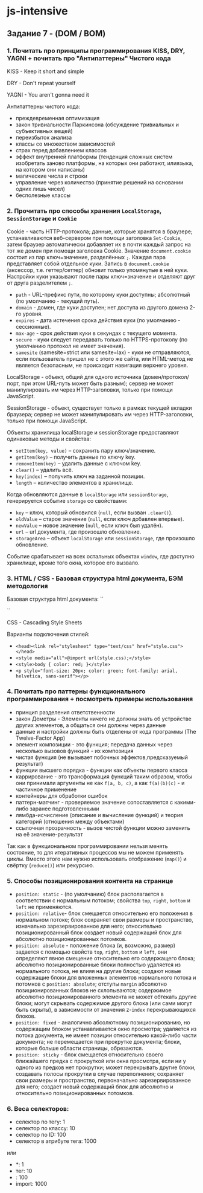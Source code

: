 # js-intensive

## Задание 7 - (DOM / BOM)

### 1. Почитать про принципы программирования KISS, DRY, YAGNI + почитать про "Антипаттерны" Чистого кода

KISS - Keep it short and simple

DRY - Don't repeat yourself

YAGNI - You aren't gonna need it

Антипаттерны чистого кода:

- преждевременная оптимизация
- закон тривиальности Паркинсона (обсуждение тривиальных и субъективных вещей)
- переизбыток анализа
- классы со множеством зависимостей
- страх перед добавлением классов
- эффект внутренней платформы (тенденция сложных систем изобретать заново платформы, на которых они работают, илиязыка, на котором они написаны)
- магические числа и строки
- управление через количество (принятие решений на основании одних лишь чисел)
- бесполезные классы

### 2. Прочитать про способы хранения `LocalStorage`, `SessionStorage` и `Cookie`

Cookie - часть HTTP-протокола; данные, которые хранятся в браузере; устанавливаются веб-сервером при помощи заголовка `Set-Cookie`, затем браузер автоматически добавляет их в почти каждый запрос на тот же домен при помощи заголовка Cookie. Значение `document.cookie` состоит из пар ключ=значение, разделённых `;`. Каждая пара представляет собой отдельное куки. Запись в `document.cookie` (акcессор, т.е. геттер/сеттер) обновит только упомянутые в ней куки. Настройки куки указывают после пары ключ=значение и отделяют друг от друга разделителем `;`.

- `path` - URL-префикс пути, по которому куки доступны; абсолютный (по умолчанию - текущий путь).
- `domain` - домен, где куки доступен; нет доступа из другого домена 2-го уровня.
- `expires` - дата истечения срока действия куки (по умолчанию - сессионные).
- `max-age` - срок действия куки в секундах с текущего момента.
- `secure` - куки следует передавать только по HTTPS-протоколу (по умолчанию протокол не имеет значения).
- `samesite` (samesite=strict или samesite=lax) - куки не отправляются, если пользователь пришел не с этого же сайта, или HTML-метод не является безопасным, не происходит навигация верхнего уровня.

LocalStorage - объект, общий для одного источника (домен/протокол/порт, при этом URL-путь может быть разным); сервер не может манипулировать им через HTTP-заголовки, только при помощи JavaScript.

SessionStorage - объект, существует только в рамках текущей вкладки браузера; сервер не может манипулировать им через HTTP-заголовки, только при помощи JavaScript.

Объекты хранилища localStorage и sessionStorage предоставляют одинаковые методы и свойства:

- `setItem(key, value)` – сохранить пару ключ/значение.
- `getItem(key)` – получить данные по ключу key.
- `removeItem(key)` – удалить данные с ключом key.
- `clear()` – удалить всё.
- `key(index)` – получить ключ на заданной позиции.
- `length` – количество элементов в хранилище.

Когда обновляются данные в `localStorage` или `sessionStorage`, генерируется событие `storage` со свойствами:

- `key` – ключ, который обновился (`null`, если вызван `.clear()`).
- `oldValue` – старое значение (`null`, если ключ добавлен впервые).
- `newValue` – новое значение (`null`, если ключ был удалён).
- `url` – url документа, где произошло обновление.
- `storageArea` – объект `localStorage` или `sessionStorage`, где произошло обновление.

Событие срабатывает на всех остальных объектах `window`, где доступно хранилище, кроме того окна, которое его вызвало.

### 3. HTML / CSS - Базовая структура html документа, БЭМ методология

Базовая структура html документа:
``<!DOCTYPE html>
<html lang="en">
  <head>
    <meta charset="UTF-8">
    <title>Title</title>
  </head>
  <body></body>
</html>``

CSS - Cascading Style Sheets

Варианты подключения стилей:

- `<head><link rel="stylesheet" type="text/css" href="style.css"></head>`
- `<style media="all">@import url(style.css);</style>`
- `<style>body { color: red; }</style>`
- `<p style="font-size: 20px; color: green; font-family: arial, helvetica, sans-serif"></p>`

### 4. Почитать про паттерны функционального программирования + посмотреть примеры использования

- принцип разделения ответственности
- закон Деметры - Элементы ничего не должны знать об устройстве других элементов, а общаться они должны через данные
- данные и настройки должны быть отделены от кода программы (The Twelve-Factor App)
- элемент композиции - это функция; передача данных через несколько вызовов функций - их композиция
- чистая функция (не вызывает побочных эффектов,предсказуемый результат)
- функции высшего порядка - функции как объекты первого класса
- каррирование - это трансформация функций таким образом, чтобы они принимали аргументы не как `f(a, b, c)`, а как `f(a)(b)(c)` - и частичное применение
- контейнеры для обработки ошибок
- паттерн-матчинг - проверяемое значение сопоставляется с какими-либо заранее подготовленными
- лямбда-исчисление (описание и вычисление функций) и теория категорий (отношения между объектами)
- ссылочная прозрачность - вызов чистой функции можно заменить на её значение-результат

Так как в функциональном программировании нельзя менять состояние, то для итеративных процессов мы не можем применять циклы. Вместо этого нам нужно использовать отображение (`map()`) и свёртку (`reduce()`) или рекурсию.

### 5. Способы позиционирования контента на странице

- `position: static` - (по умолчанию) блок располагается в соответствии с нормальным потоком; свойства `top`, `right`, `bottom` и `left` не применяются.
- `position: relative`- блок смещается относительно его положения в нормальном потоке; блок сохраняет свои размеры и пространство, изначально зарезервированное для него; относительно позиционированный блок создает новый содержащий блок для абсолютно позиционированных потомков.
- `position: absolute` - положение блока (и, возможно, размер) задается с помощью свойств `top`, `right`, `bottom` и `left`, они определяют явное смещение относительно его содержащего блока; абсолютно позиционированные блоки полностью удаляется из нормального потока, не влияя на другие блоки; создают новые содержащие блоки для вложенных элементов нормального потока и потомков с `position: absolute`; отступы `margin` абсолютно позиционированных блоков не схлопываются; содержимое абсолютно позиционированного элемента не может обтекать другие блоки; могут скрывать содержимое другого блока (или сами могут быть скрыты), в зависимости от значения z-`index` перекрывающихся блоков.
- `position: fixed` - аналогично абсолютному позиционированию, но содержащим блоком устанавливается окно просмотра; удаляется из потока документа, не имеет позиции относительно какой-либо части документа; не перемещается при прокрутке документа; блоки, которые больше области страницы, обрезаются.
- `position: sticky` - блок смещается относительно своего ближайшего предка с прокруткой или окна просмотра, если ни у одного из предков нет прокрутки; может перекрывать другие блоки, создавать полосы прокрутки в случае переполнения; сохраняет свои размеры и пространство, первоначально зарезервированное для него; создает новый содержащий блок для абсолютно и относительно позиционированных потомков.

### 6. Веса селекторов:

- селектор по тегу: 1
- селектор по классу: 10
- селектор по ID: 100
- селектор в атрибуте тега: 1000

или

- *: 1
- тег: 10
- <style></style>: 100
- import: 1000
